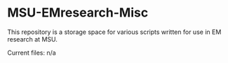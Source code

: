 # MSU-EMresearch-Misc

This repository is a storage space for various scripts written for use in EM research at MSU.

Current files:
n/a
